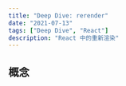```yaml
---
title: "Deep Dive: rerender"
date: "2021-07-13"
tags: ["Deep Dive", "React"]
description: "React 中的重新渲染"
---
```


## 概念

